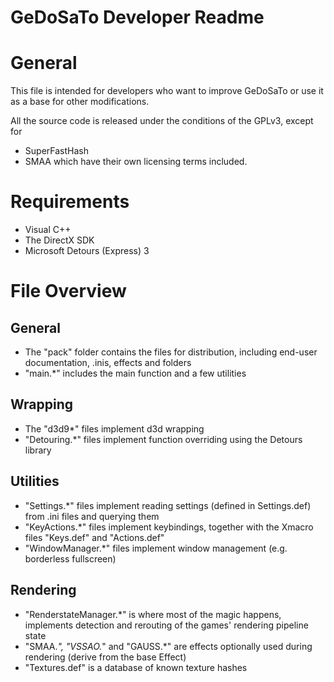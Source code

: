 GeDoSaTo Developer Readme
=========================

General
=======

This file is intended for developers who want to improve GeDoSaTo or use it as a base for other modifications.

All the source code is released under the conditions of the GPLv3, except for
- SuperFastHash
- SMAA
which have their own licensing terms included.

Requirements
============

- Visual C++
- The DirectX SDK
- Microsoft Detours (Express) 3

File Overview
=============

General
-------

- The "pack" folder contains the files for distribution, including end-user documentation, .inis, effects and folders
- "main.*" includes the main function and a few utilities

Wrapping
--------

- The "d3d9*" files implement d3d wrapping
- "Detouring.*" files implement function overriding using the Detours library

Utilities
---------

- "Settings.*" files implement reading settings (defined in Settings.def) from .ini files and querying them
- "KeyActions.*" files implement keybindings, together with the Xmacro files "Keys.def" and "Actions.def"
- "WindowManager.*" files implement window management (e.g. borderless fullscreen)

Rendering
---------

- "RenderstateManager.*" is where most of the magic happens, implements detection and rerouting of the games' rendering pipeline state
- "SMAA.*", "VSSAO.*" and "GAUSS.*" are effects optionally used during rendering (derive from the base Effect)
- "Textures.def" is a database of known texture hashes

